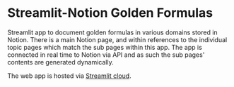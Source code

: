 # Streamlit-Notion Golden Formulas

Streamlit app to document golden formulas in various domains stored in Notion.
There is a main Notion page, and within references to the individual topic pages which match the sub pages within this app.
The app is connected in real time to Notion via API and as such the sub pages' contents are generated dynamically.

The web app is hosted via [Streamlit cloud](https://golden-formulas-jc.streamlit.app/).